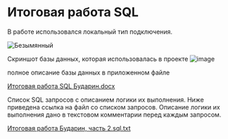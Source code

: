 # Итоговая работа SQL

В работе использовался локальный тип подключения.

![Безымянный](https://user-images.githubusercontent.com/113902614/191008686-6495e153-ad31-4c3f-8fa8-1a3d837b8e69.png)

Cкриншот базы данных, которая использовалась в проекте
![image](https://user-images.githubusercontent.com/113902614/191008857-8feee9a6-4def-4f89-946e-67dcad8489f4.png)

полное описание базы данных в приложенном файле

[Итоговая работа SQL Бударин.docx](https://github.com/Antonmskw/sql-final/files/9598539/SQL.docx)

Список SQL запросов с описанием логики их выполнения.
Ниже приведена ссылка на файл со списком запросов. 
Описание логики их выполнения дано в текстовом комментарии перед каждым запросом.

[Итоговая работа Бударин, часть 2.sql.txt](https://github.com/Antonmskw/sql-final/files/9598727/2.sql.txt)


